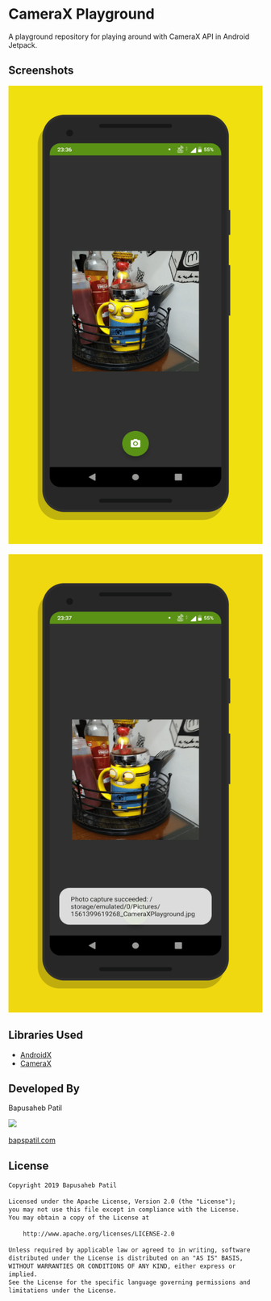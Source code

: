 # CameraX Playground

A playground repository for playing around with CameraX API in Android Jetpack.

## Screenshots

<img src="./art/screen0.png">&ensp;<img src="./art/screen1.png">

## Libraries Used

* [AndroidX](https://developer.android.com/jetpack/androidx)
* [CameraX](https://developer.android.com/training/camerax)

## Developed By

Bapusaheb Patil

<img src="https://github.com/bapspatil.png" width="20%">

[bapspatil.com](https://bapspatil.com)

## License

    Copyright 2019 Bapusaheb Patil

    Licensed under the Apache License, Version 2.0 (the "License");
    you may not use this file except in compliance with the License.
    You may obtain a copy of the License at

        http://www.apache.org/licenses/LICENSE-2.0

    Unless required by applicable law or agreed to in writing, software
    distributed under the License is distributed on an "AS IS" BASIS,
    WITHOUT WARRANTIES OR CONDITIONS OF ANY KIND, either express or implied.
    See the License for the specific language governing permissions and
    limitations under the License.
